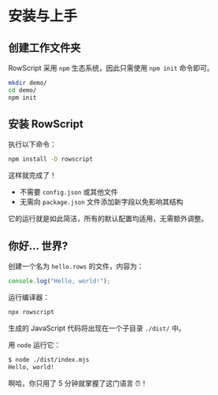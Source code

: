 # 安装与上手

## 创建工作文件夹

RowScript 采用 `npm` 生态系统，因此只需使用 `npm init` 命令即可。

```bash
mkdir demo/
cd demo/
npm init
```

## 安装 RowScript

执行以下命令：

```bash
npm install -D rowscript
```

这样就完成了！

* 不需要 `config.json` 或其他文件
* 无需向 `package.json` 文件添加新字段以免影响其结构

它的运行就是如此简洁，所有的默认配置均适用，无需额外调整。

## 你好... 世界?

创建一个名为 `hello.rows` 的文件，内容为：

```ts
console.log("Hello, world!");
```

运行编译器：

```bash
npx rowscript
```

生成的 JavaScript 代码将出现在一个子目录 `./dist/` 中。

用 `node` 运行它：

```bash
$ node ./dist/index.mjs
Hello, world!
```

啊哈，你只用了 5 分钟就掌握了这门语言 ⏰！
